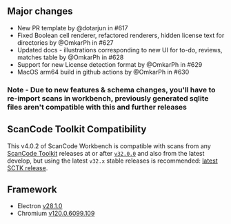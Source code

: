 ## Major changes

- New PR template by @dotarjun in #617
- Fixed Boolean cell renderer, refactored renderers, hidden license text for directories by @OmkarPh in #627
- Updated docs - illustrations corresponding to new UI for to-do, reviews, matches table by @OmkarPh in #628
- Support for new License detection format by @OmkarPh in #629
- MacOS arm64 build in github actions by @OmkarPh in #630

### Note - Due to new features & schema changes, you'll have to re-import scans in workbench, previously generated sqlite files aren't compatible with this and further releases

## ScanCode Toolkit Compatibility

This v4.0.2 of ScanCode Workbench is compatible with scans from any [ScanCode Toolkit](https://github.com/nexB/scancode-toolkit/) releases at or after [`v32.0.0`](https://github.com/nexB/scancode-toolkit/releases/tag/v32.0.0rc4) and also from the latest develop, but using the latest `v32.x` stable releases is recommended: [latest SCTK release](https://github.com/nexB/scancode-toolkit/releases/latest).

## Framework

- Electron [v28.1.0](https://releases.electronjs.org/release/v28.1.0)
- Chromium [v120.0.6099.109](https://source.chromium.org/chromium/chromium/src/+/refs/tags/120.0.6099.109:)

<!-- # New Contributors -->

